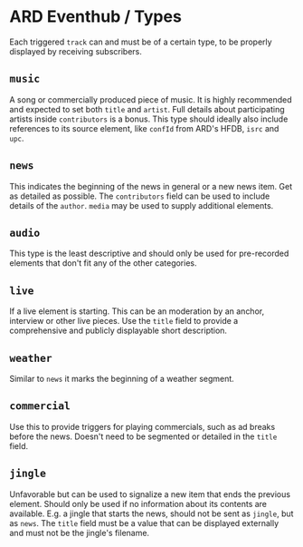 # ARD Eventhub / Types

Each triggered `track` can and must be of a certain type, to be properly displayed by receiving subscribers.

## `music`

A song or commercially produced piece of music. It is highly recommended and expected to set both `title` and `artist`. Full details about participating artists inside `contributors` is a bonus. This type should ideally also include references to its source element, like `confId` from ARD's HFDB, `isrc` and `upc`.

## `news`

This indicates the beginning of the news in general or a new news item. Get as detailed as possible. The `contributors` field can be used to include details of the `author`. `media` may be used to supply additional elements.

## `audio`

This type is the least descriptive and should only be used for pre-recorded elements that don't fit any of the other categories.

## `live`

If a live element is starting. This can be an moderation by an anchor, interview or other live pieces. Use the `title` field to provide a comprehensive and publicly displayable short description.

## `weather`

Similar to `news` it marks the beginning of a weather segment.

## `commercial`

Use this to provide triggers for playing commercials, such as ad breaks before the news. Doesn't need to be segmented or detailed in the `title` field.

## `jingle`

Unfavorable but can be used to signalize a new item that ends the previous element. Should only be used if no information about its contents are available. E.g. a jingle that starts the news, should not be sent as `jingle`, but as `news`. The `title` field must be a value that can be displayed externally and must not be the jingle's filename.
